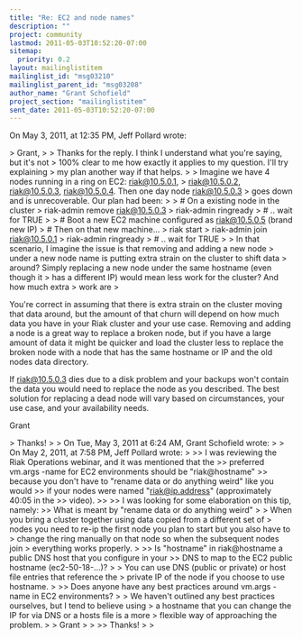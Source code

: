 ```yaml
---
title: "Re: EC2 and node names"
description: ""
project: community
lastmod: 2011-05-03T10:52:20-07:00
sitemap:
  priority: 0.2
layout: mailinglistitem
mailinglist_id: "msg03210"
mailinglist_parent_id: "msg03208"
author_name: "Grant Schofield"
project_section: "mailinglistitem"
sent_date: 2011-05-03T10:52:20-07:00
---
```



On May 3, 2011, at 12:35 PM, Jeff Pollard wrote:

&gt; Grant,
&gt; 
&gt; Thanks for the reply. I think I understand what you're saying, but it's not 
&gt; 100% clear to me how exactly it applies to my question. I'll try explaining 
&gt; my plan another way if that helps.
&gt; 
&gt; Imagine we have 4 nodes running in a ring on EC2: riak@10.5.0.1, 
&gt; riak@10.5.0.2, riak@10.5.0.3, riak@10.5.0.4. Then one day node riak@10.5.0.3 
&gt; goes down and is unrecoverable. Our plan had been: 
&gt; 
&gt; # On a existing node in the cluster
&gt; riak-admin remove riak@10.5.0.3
&gt; riak-admin ringready
&gt; # .. wait for TRUE
&gt; 
&gt; # Boot a new EC2 machine configured as riak@10.5.0.5 (brand new IP)
&gt; # Then on that new machine...
&gt; riak start
&gt; riak-admin join riak@10.5.0.1
&gt; riak-admin ringready
&gt; # .. wait for TRUE
&gt; 
&gt; In that scenario, I imagine the issue is that removing and adding a new node 
&gt; under a new node name is putting extra strain on the cluster to shift data 
&gt; around? Simply replacing a new node under the same hostname (even though it 
&gt; has a different IP) would mean less work for the cluster? And how much extra 
&gt; work are 
&gt; 

You're correct in assuming that there is extra strain on the cluster moving 
that data around, but the amount of that churn will depend on how much data you 
have in your Riak cluster and your use case. Removing and adding a node is a 
great way to replace a broken node, but if you have a large amount of data it 
might be quicker and load the cluster less to replace the broken node with a 
node that has the same hostname or IP and the old nodes data directory. 

If riak@10.5.0.3 dies due to a disk problem and your backups won't contain the 
data you would need to replace the node as you described. The best solution for 
replacing a dead node will vary based on circumstances, your use case, and your 
availability needs.

Grant

&gt; Thanks!
&gt; 
&gt; On Tue, May 3, 2011 at 6:24 AM, Grant Schofield  wrote:
&gt; 
&gt; On May 2, 2011, at 7:58 PM, Jeff Pollard wrote:
&gt; 
&gt;&gt; I was reviewing the Riak Operations webinar, and it was mentioned that the 
&gt;&gt; preferred vm.args -name for EC2 environments should be "riak@hostname" 
&gt;&gt; because you don't have to "rename data or do anything weird" like you would 
&gt;&gt; if your nodes were named "riak@ip.address" (approximately 40:05 in the 
&gt;&gt; video).
&gt;&gt; 
&gt;&gt; I was looking for some elaboration on this tip, namely:
&gt;&gt; What is meant by "rename data or do anything weird"
&gt; 
&gt; When you bring a cluster together using data copied from a different set of 
&gt; nodes you need to re-ip the first node you plan to start but you also have to 
&gt; change the ring manually on that node so when the subsequent nodes join 
&gt; everything works properly. 
&gt; 
&gt;&gt; Is "hostname" in riak@hostname a public DNS host that you configure in your 
&gt;&gt; DNS to map to the EC2 public hostname (ec2-50-18-...)?
&gt; 
&gt; You can use DNS (public or private) or host file entries that reference the 
&gt; private IP of the node if you choose to use hostname.
&gt; 
&gt;&gt; Does anyone have any best practices around vm.args -name in EC2 environments?
&gt; 
&gt; We haven't outlined any best practices ourselves, but I tend to believe using 
&gt; a hostname that you can change the IP for via DNS or a hosts file is a more 
&gt; flexible way of approaching the problem. 
&gt; 
&gt; Grant
&gt; 
&gt; 
&gt;&gt; Thanks!
&gt; 
&gt; 


